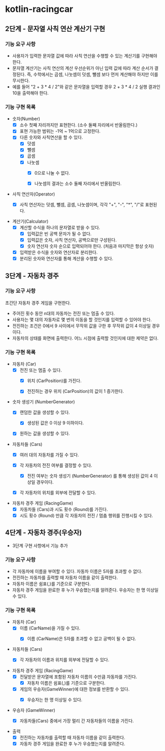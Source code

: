 # kotlin-racingcar

## 2단계 - 문자열 사칙 연산 계산기 구현

### 기능 요구 사항

- 사용자가 입력한 문자열 값에 따라 사칙 연산을 수행할 수 있는 계산기를 구현해야 한다.
- 문자열 계산기는 사칙 연산의 계산 우선순위가 아닌 입력 값에 따라 계산 순서가 결정된다. 즉, 수학에서는 곱셈, 나눗셈이 덧셈, 뺄셈 보다 먼저 계산해야 하지만 이를 무시한다.
- 예를 들어 "2 + 3 * 4 / 2"와 같은 문자열을 입력할 경우 2 + 3 * 4 / 2 실행 결과인 10을 출력해야 한다.

### 기능 구현 목록

- 숫자(Number)
    - [x] 소수 첫째 자리까지만 표현한다. (소수 둘째 자리에서 반올림한다.)
    - [x] 표현 가능한 범위는 -1억 ~ 1억으로 고정한다.
    - [x] 다른 숫자와 사칙연산을 할 수 있다.
        - [x] 덧셈
        - [x] 뺄셈
        - [x] 곱셈
        - [x] 나눗셈
            - [x] 0으로 나눌 수 없다.
            - [x] 나눗셈의 결과는 소수 둘째 자리에서 반올림한다.


- 사칙 연산자(Operator)
    - [x] 사칙 연산자는 덧셈, 뺄셈, 곱셈, 나눗셈이며, 각각 "+", "-", "*", "/"로 표현된다.


- 계산기(Calculator)
    - [x] 계산할 수식을 하나의 문자열로 받을 수 있다.
        - [x] 입력값은 빈 공백 문자가 될 수 없다.
        - [x] 입력값은 숫자, 사칙 연산자, 공백으로만 구성된다.
        - [x] 숫자 연산자 숫자 순으로 입력되어야 한다. (처음과 마지막은 항상 숫자)
    - [x] 입력받은 수식을 숫자와 연산자로 분리한다.
    - [x] 분리된 숫자와 연산자를 통해 계산을 수행할 수 있다.

## 3단계 - 자동차 경주

### 기능 요구 사항

초간단 자동차 경주 게임을 구현한다.

- 주어진 횟수 동안 n대의 자동차는 전진 또는 멈출 수 있다.
- 사용자는 몇 대의 자동차로 몇 번의 이동을 할 것인지를 입력할 수 있어야 한다.
- 전진하는 조건은 0에서 9 사이에서 무작위 값을 구한 후 무작위 값이 4 이상일 경우이다.
- 자동차의 상태를 화면에 출력한다. 어느 시점에 출력할 것인지에 대한 제약은 없다.

### 기능 구현 목록

- 자동차 (Car)
    - [x] 전진 또는 멈출 수 있다.
        - [x] 위치 (CarPosition)를 가진다.
        - [x] 전진하는 경우 위치 (CarPosition)의 값이 1 증가한다.


- 숫자 생성기 (NumberGenerator)
    - [x] 랜덤한 값을 생성할 수 있다.
        - [x] 생성된 값은 0 이상 9 이하이다.
    - [x] 원하는 값을 생성할 수 있다.


- 자동차들 (Cars)
    - [x] 여러 대의 자동차를 가질 수 있다.
    - [x] 각 자동차의 전진 여부를 결정할 수 있다.
        - [x] 전진 여부는 숫자 생성기 (NumberGenerator) 를 통해 생성된 값이 4 이상일 경우이다.
    - [x] 각 자동차의 위치를 외부에 전달할 수 있다.


- 자동차 경주 게임 (RacingGame)
    - [x] 자동차들 (Cars)과 시도 횟수 (Round)를 가진다.
    - [x] 시도 횟수 (Round) 만큼 각 자동차의 전진 / 멈춤 행위를 진행시킬 수 있다.

## 4단계 - 자동차 경주(우승자)

- 3단계 구현 사항에서 기능 추가

### 기능 요구 사항

- 각 자동차에 이름을 부여할 수 있다. 자동차 이름은 5자를 초과할 수 없다.
- 전진하는 자동차를 출력할 때 자동차 이름을 같이 출력한다.
- 자동차 이름은 쉼표(,)를 기준으로 구분한다.
- 자동차 경주 게임을 완료한 후 누가 우승했는지를 알려준다. 우승자는 한 명 이상일 수 있다.

### 기능 구현 목록

- 자동차 (Car)
    - [x] 이름 (CarName)을 가질 수 있다.
        - [x] 이름 (CarName)은 5자를 초과할 수 없고 공백이 될 수 없다.


- 자동차들 (Cars)
    - [x] 각 자동차의 이름과 위치를 외부에 전달할 수 있다.


- 자동차 경주 게임 (RacingGame)
    - [x] 전달받은 문자열에 포함된 자동차 이름의 수만큼 자동차를 가진다.
        - [x] 자동차 이름은 쉼표(,)를 기준으로 구분한다.
    - [x] 게임의 우승자(GameWinner)에 대한 정보를 반환할 수 있다.
        - [x] 우승자는 한 명 이상일 수 있다.


- 우승자 (GameWinner)
    - [x] 자동차들(Cars) 중에서 가장 멀리 간 자동차들의 이름을 가진다.


- 출력
    -  [x] 전진하는 자동차를 출력할 때 자동차 이름을 같이 출력한다.
    -  [x] 자동차 경주 게임을 완료한 후 누가 우승했는지를 알려준다.
